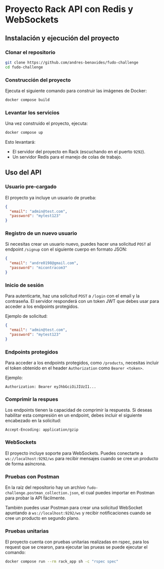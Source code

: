 # Proyecto Rack API con Redis y WebSockets

## Instalación y ejecución del proyecto

### Clonar el repositorio

```sh
git clone https://github.com/andres-benavides/fudo-challenge
cd fudo-challenge
```

### Construcción del proyecto

Ejecuta el siguiente comando para construir las imágenes de Docker:

```sh
docker compose build
```

### Levantar los servicios

Una vez construido el proyecto, ejecuta:

```sh
docker compose up
```

Esto levantará:

- El servidor del proyecto en Rack (escuchando en el puerto `9292`).
- Un servidor Redis para el manejo de colas de trabajo.

## Uso del API

### Usuario pre-cargado

El proyecto ya incluye un usuario de prueba:

```json
{
  "email": "admin@test.com",
  "password": "mytest123"
}
```

### Registro de un nuevo usuario

Si necesitas crear un usuario nuevo, puedes hacer una solicitud `POST` al endpoint `/signup` con el siguiente cuerpo en formato JSON:

```json
{
  "email": "andre0198@gmail.com",
  "password": "micontracom3"
}
```

### Inicio de sesión

Para autenticarte, haz una solicitud `POST` a `/login` con el email y la contraseña. El servidor responderá con un token JWT que debes usar para acceder a los endpoints protegidos.

Ejemplo de solicitud:

```json
{
  "email": "admin@test.com",
  "password": "mytest123"
}
```

### Endpoints protegidos

Para acceder a los endpoints protegidos, como `/products`, necesitas incluir el token obtenido en el header `Authorization` como `Bearer <token>`.

Ejemplo:

```
Authorization: Bearer eyJhbGciOiJIUzI1...
```

### Comprimir la respues

Los endpoints tienen la capacidad de comprimir la respuesta. Si deseas habilitar esta compresión en un endpoint, debes incluir el siguiente encabezado en la solicitud:

```
Accept-Encoding: application/gzip
```

### WebSockets

El proyecto incluye soporte para WebSockets. Puedes conectarte a `ws://localhost:9292/ws` para recibir mensajes cuando se cree un producto de forma asíncrona.

### Pruebas con Postman

En la raíz del repositorio hay un archivo `fudo-challenge.postman_collection.json`, el cual puedes importar en Postman para probar la API fácilmente.

También puedes usar Postman para crear una solicitud WebSocket apuntando a `ws://localhost:9292/ws` y recibir notificaciones cuando se cree un producto en segundo plano.

### Pruebas unitarias

El proyecto cuenta con pruebas unitarias realizadas en rspec, para los request que se crearon, para ejecutar las prueas se puede ejecutar el comando:

```sh
docker compose run --rm rack_app sh -c "rspec spec"
```
